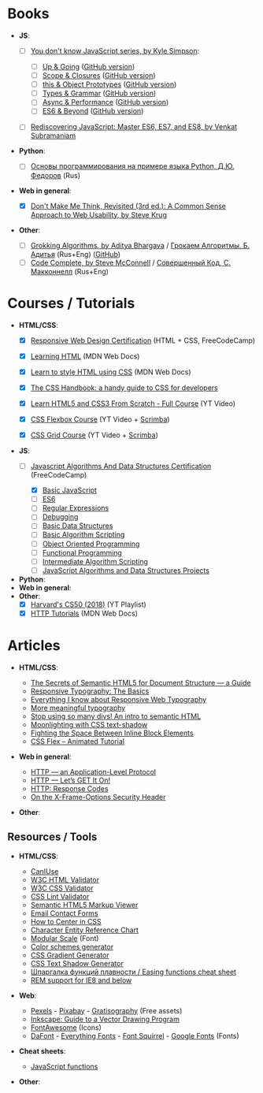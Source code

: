 # Books

* **JS**:
	- [ ] [You don't know JavaScript series, by Kyle Simpson](https://www.ebooks.com/en-ru/searchapp/searchresults.net?term=You+Don%27t+Know+JS):
	
		- [ ] [Up & Going](https://www.ebooks.com/en-ru/1993212/you-don-t-know-js-up-going/kyle-simpson/) ([GitHub version](https://github.com/getify/You-Dont-Know-JS/blob/master/up%20&%20going/README.md#you-dont-know-js-up--going))
		- [ ] [Scope & Closures](https://www.ebooks.com/en-ru/1647631/you-don-t-know-js-scope-closures/kyle-simpson/) ([GitHub version](https://github.com/getify/You-Dont-Know-JS/blob/master/scope%20&%20closures/README.md#you-dont-know-js-scope--closures))
		- [ ] [this & Object Prototypes](https://www.ebooks.com/en-ru/1734321/you-don-t-know-js-this-object-prototypes/kyle-simpson/) ([GitHub version](https://github.com/getify/You-Dont-Know-JS/blob/master/this%20&%20object%20prototypes/README.md#you-dont-know-js-this--object-prototypes))
		- [ ] [Types & Grammar](https://www.ebooks.com/en-ru/1935541/you-don-t-know-js-types-grammar/kyle-simpson/) ([GitHub version](https://github.com/getify/You-Dont-Know-JS/blob/master/up%20&%20going/README.md#you-dont-know-js-up--going))
		- [ ] [Async & Performance](https://www.ebooks.com/en-ru/1977375/you-don-t-know-js-async-performance/kyle-simpson/) ([GitHub version](https://github.com/getify/You-Dont-Know-JS/blob/master/up%20&%20going/README.md#you-dont-know-js-up--going))
		- [ ] [ES6 & Beyond](https://www.ebooks.com/en-ru/2481820/you-don-t-know-js-es6-beyond/kyle-simpson/) ([GitHub version](https://github.com/getify/You-Dont-Know-JS/blob/master/up%20&%20going/README.md#you-dont-know-js-up--going))
	- [ ] [Rediscovering JavaScript: Master ES6, ES7, and ES8, by Venkat Subramaniam](https://www.amazon.co.uk/Rediscovering-JavaScript-Master-ES6-ES7-ebook/dp/B07FMH7J71/)
		
* **Python**:
	- [ ] [Основы программирования на примере языка Python, Д.Ю. Федоров](https://dfedorov.spb.ru/python3/book.pdf) (Rus)
		
* **Web in general**:

	- [x] [Don't Make Me Think, Revisited (3rd ed.): A Common Sense Approach to Web Usability, by Steve Krug](https://www.ebooks.com/en-ru/1585281/don-t-make-me-think-revisited/steve-krug/) 
	
* **Other**:
	- [ ] [Grokking Algorithms, by Aditya Bhargava](https://www.amazon.com/Grokking-Algorithms-illustrated-programmers-curious/dp/1617292230) / [Грокаем Алгоритмы. Б. Адитья](https://www.ozon.ru/context/detail/id/147945774/) (Rus+Eng) ([GitHub](https://github.com/egonSchiele/grokking_algorithms))
	- [ ] [Code Complete, by Steve McConnell](https://www.ebooks.com/en-ru/1663602/code-complete/steve-mcconnell/) / [Совершенный Код, С. Макконнелл](https://www.ozon.ru/context/detail/id/142768363/) (Rus+Eng)

# Courses / Tutorials
	
* **HTML/CSS**: 
	- [x] [Responsive Web Design Certification](https://learn.freecodecamp.org/) (HTML + CSS, FreeCodeCamp)
				
	- [x] [Learning HTML](https://developer.mozilla.org/en-US/docs/Learn/HTML) (MDN Web Docs)
		
	- [x] [Learn to style HTML using CSS](https://developer.mozilla.org/en-US/docs/Learn/CSS) (MDN Web Docs)
						
	- [x] [The CSS Handbook: a handy guide to CSS for developers](https://www.freecodecamp.org/news/the-css-handbook-a-handy-guide-to-css-for-developers-b56695917d11/) 
	- [x] [Learn HTML5 and CSS3 From Scratch - Full Course](https://www.youtube.com/watch?v=mU6anWqZJcc) (YT Video)
	- [x] [CSS Flexbox Course](https://www.youtube.com/watch?v=-Wlt8NRtOpo) (YT Video + [Scrimba](https://scrimba.com/g/gflexbox))
	- [x] [CSS Grid Course](https://www.youtube.com/watch?v=t6CBKf8K_Ac) (YT Video + [Scrimba](https://scrimba.com/g/gR8PTE))
	
	
	
* **JS**:
	- [ ] [Javascript Algorithms And Data Structures Certification](https://learn.freecodecamp.org/) (FreeCodeCamp)
	
		- [x] [Basic JavaScript](https://learn.freecodecamp.org/javascript-algorithms-and-data-structures/basic-javascript/)
		- [ ] [ES6](https://learn.freecodecamp.org/javascript-algorithms-and-data-structures/es6/)
		- [ ] [Regular Expressions](https://learn.freecodecamp.org/javascript-algorithms-and-data-structures/regular-expressions/)
		- [ ] [Debugging](https://learn.freecodecamp.org/javascript-algorithms-and-data-structures/debugging/)
		- [ ] [Basic Data Structures](https://learn.freecodecamp.org/javascript-algorithms-and-data-structures/basic-data-structures/)
		- [ ] [Basic Algorithm Scripting](https://learn.freecodecamp.org/javascript-algorithms-and-data-structures/basic-algorithm-scripting/)
		- [ ] [Object Oriented Programming](https://learn.freecodecamp.org/javascript-algorithms-and-data-structures/object-oriented-programming/)
		- [ ] [Functional Programming](https://learn.freecodecamp.org/javascript-algorithms-and-data-structures/functional-programming/)
		- [ ] [Intermediate Algorithm Scripting](https://learn.freecodecamp.org/javascript-algorithms-and-data-structures/intermediate-algorithm-scripting/)
		- [ ] [JavaScript Algorithms and Data Structures Projects](https://learn.freecodecamp.org/javascript-algorithms-and-data-structures/javascript-algorithms-and-data-structures-projects/)
		
* **Python**:
* **Web in general**:
* **Other**: 
	- [x] [Harvard's CS50 (2018)](https://www.youtube.com/playlist?list=PLhQjrBD2T382eX9-tF75Wa4lmlC7sxNDH) (YT Playlist)
	- [x] [HTTP Tutorials](https://developer.mozilla.org/en-US/docs/Web/HTTP) (MDN Web Docs)
	
# Articles

* **HTML/CSS**:
	- [The Secrets of Semantic HTML5 for Document Structure — a Guide](https://www.semrush.com/blog/semantic-html5-guide/)
	- [Responsive Typography: The Basics](https://ia.net/topics/responsive-typography-the-basics)
	- [Everything I know about Responsive Web Typography](https://zellwk.com/blog/responsive-typography/)
	- [More meaningful typography](https://alistapart.com/article/more-meaningful-typography/)
	- [Stop using so many divs! An intro to semantic HTML](https://dev.to/kenbellows/stop-using-so-many-divs-an-intro-to-semantic-html-3i9i)
	- [Moonlighting with CSS text-shadow](https://www.sitepoint.com/moonlighting-css-text-shadow/)
	- [Fighting the Space Between Inline Block Elements](https://css-tricks.com/fighting-the-space-between-inline-block-elements/)
	- [CSS Flex – Animated Tutorial](https://www.freecodecamp.org/news/the-complete-flex-animated-tutorial/)
	
* **Web in general**:
	- [HTTP — an Application-Level Protocol](https://dev.opera.com/articles/http-basic-introduction/)
	- [HTTP — Let’s GET It On!](https://dev.opera.com/articles/http-lets-get-it-on/)
	- [HTTP: Response Codes](https://dev.opera.com/articles/http-response-codes/)
	- [On the X-Frame-Options Security Header](https://blog.mozilla.org/security/2013/12/12/on-the-x-frame-options-security-header/)

* **Other**:


	
## Resources / Tools

* **HTML/CSS**:
	- [CanIUse](https://caniuse.com/)
	- [W3C HTML Validator](https://validator.w3.org/)
	- [W3C CSS Validator](http://jigsaw.w3.org/css-validator/)
	- [CSS Lint Validator](http://csslint.net/)
	- [Semantic HTML5 Markup Viewer](https://www.sitegardien.com/html5viewer/semantichtml5viewer.php)
	- [Email Contact Forms](https://formspree.io/)
	- [How to Center in CSS](http://howtocenterincss.com/)
	- [Character Entity Reference Chart](https://dev.w3.org/html5/html-author/charref)
	- [Modular Scale](https://www.modularscale.com/) (Font)
	- [Color schemes generator](https://coolors.co/)
	- [CSS Gradient Generator](https://www.colorzilla.com/gradient-editor/)
	- [CSS Text Shadow Generator](https://css3gen.com/text-shadow/)
	- [Шпаргалка функций плавности / Easing functions cheat sheet](https://easings.net/ru)
	- [REM support for IE8 and below](https://github.com/chuckcarpenter/REM-unit-polyfill)

* **Web**: 
	- [Pexels](https://www.pexels.com/) - [Pixabay](https://pixabay.com/) - [Gratisography](https://gratisography.com/) (Free assets)
	- [Inkscape: Guide to a Vector Drawing Program](http://tavmjong.free.fr/INKSCAPE/MANUAL/html/Web-Inkscape.html)
	- [FontAwesome](https://fontawesome.com/) (Icons)
	- [DaFont](https://www.dafont.com/) - [Everything Fonts](https://everythingfonts.com/) - [Font Squirrel](https://www.fontsquirrel.com/) - [Google Fonts](https://fonts.google.com/) (Fonts)
	
* **Cheat sheets**:
	- [JavaScript functions](https://underscorejs.org/docs/underscore.html)
	
* **Other**:
	
